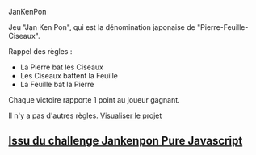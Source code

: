 JanKenPon

Jeu "Jan Ken Pon", qui est la dénomination japonaise de "Pierre-Feuille-Ciseaux".

Rappel des règles :
- La Pierre bat les Ciseaux
- Les Ciseaux battent la Feuille
- La Feuille bat la Pierre

Chaque victoire rapporte 1 point au joueur gagnant.

Il n'y a pas d'autres règles.
[Visualiser le projet](https://lss-commits.github.io/JANKENPON_JAVASCRIPTOBJECT/)

## [Issu du challenge Jankenpon Pure Javascript](https://github.com/Maus3rSR/JanKenPon-Pure-Javascript-Example)

